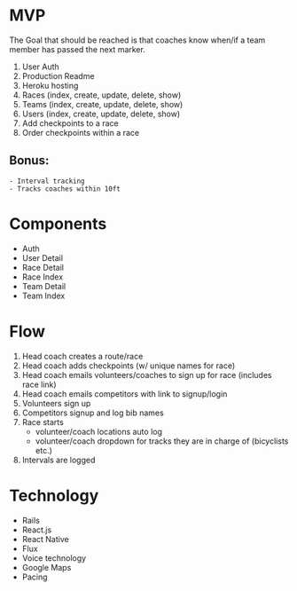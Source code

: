 # MVP
The Goal that should be reached is that coaches know when/if a team member has passed the next marker.
  1. User Auth
  2. Production Readme
  3. Heroku hosting
  4. Races (index, create, update, delete, show)
  5. Teams (index, create, update, delete, show)
  6. Users (index, create, update, delete, show)
  7. Add checkpoints to a race
  8. Order checkpoints within a race

##  Bonus:
    - Interval tracking
    - Tracks coaches within 10ft

# Components
  - Auth
  - User Detail
  - Race Detail
  - Race Index
  - Team Detail
  - Team Index

# Flow
  1. Head coach creates a route/race
  2. Head coach adds checkpoints (w/ unique names for race)
  3. Head coach emails volunteers/coaches to sign up for race (includes race link)
  4. Head coach emails competitors with link to signup/login
  5. Volunteers sign up
  6. Competitors signup and log bib names
  7. Race starts
      - volunteer/coach locations auto log
      - volunteer/coach dropdown for tracks they are in charge of (bicyclists etc.)
  8. Intervals are logged

# Technology
  * Rails
  * React.js
  * React Native
  * Flux
  * Voice technology
  * Google Maps
  * Pacing
